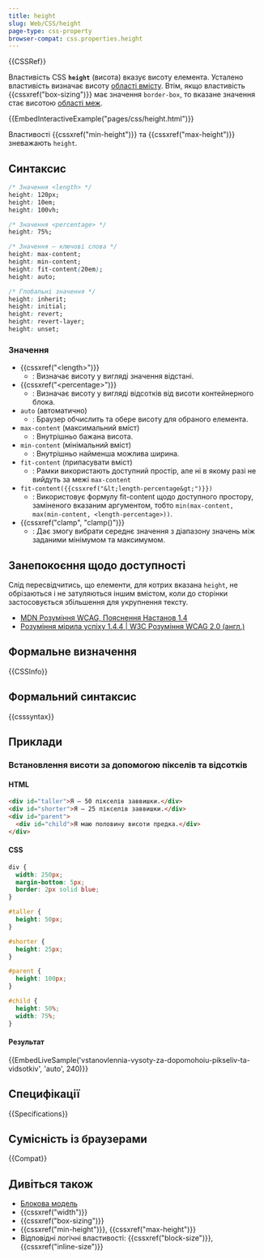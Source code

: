 ```yaml
---
title: height
slug: Web/CSS/height
page-type: css-property
browser-compat: css.properties.height
---
```


{{CSSRef}}

Властивість CSS **`height`** (висота) вказує висоту елемента. Усталено властивість визначає висоту [області вмісту](/uk/docs/Web/CSS/CSS_box_model/Introduction_to_the_CSS_box_model#oblast-vmistu). Втім, якщо властивість {{cssxref("box-sizing")}} має значення `border-box`, то вказане значення стає висотою [області меж](/uk/docs/Web/CSS/CSS_box_model/Introduction_to_the_CSS_box_model#oblast-mezh).

{{EmbedInteractiveExample("pages/css/height.html")}}

Властивості {{cssxref("min-height")}} та {{cssxref("max-height")}} зневажають `height`.

## Синтаксис

```css
/* Значення <length> */
height: 120px;
height: 10em;
height: 100vh;

/* Значення <percentage> */
height: 75%;

/* Значення – ключові слова */
height: max-content;
height: min-content;
height: fit-content(20em);
height: auto;

/* Глобальні значення */
height: inherit;
height: initial;
height: revert;
height: revert-layer;
height: unset;
```

### Значення

- {{cssxref("&lt;length&gt;")}}
  - : Визначає висоту у вигляді значення відстані.
- {{cssxref("&lt;percentage&gt;")}}
  - : Визначає висоту у вигляді відсотків від висоти контейнерного блока.
- `auto` (автоматично)
  - : Браузер обчислить та обере висоту для обраного елемента.
- `max-content` (максимальний вміст)
  - : Внутрішньо бажана висота.
- `min-content` (мінімальний вміст)
  - : Внутрішньо найменша можлива ширина.
- `fit-content` (припасувати вміст)
  - : Рамки використають доступний простір, але ні в якому разі не вийдуть за межі `max-content`
- `fit-content({{cssxref("&lt;length-percentage&gt;")}})`
  - : Використовує формулу fit-content щодо доступного простору, заміненого вказаним аргументом, тобто `min(max-content, max(min-content, <length-percentage>))`.
- {{cssxref("clamp", "clamp()")}}
  - : Дає змогу вибрати середнє значення з діапазону значень між заданими мінімумом та максимумом.

## Занепокоєння щодо доступності

Слід пересвідчитись, що елементи, для котрих вказана `height`, не обрізаються і не затуляються іншим вмістом, коли до сторінки застосовується збільшення для укрупнення тексту.

- [MDN Розуміння WCAG, Пояснення Настанов 1.4](/uk/docs/Web/Accessibility/Understanding_WCAG/Perceivable#nastanovy-1.4-polehshennia-perehliadu-ta-proslukhovuvannia-dlia-korystuvachiv-vkliuchno-iz-viddilenniam-perednioho-planu-vid-tla)
- [Розуміння мірила успіху 1.4.4 | W3C Розуміння WCAG 2.0 (англ.)](https://www.w3.org/TR/UNDERSTANDING-WCAG20/visual-audio-contrast-scale.html)

## Формальне визначення

{{CSSInfo}}

## Формальний синтаксис

{{csssyntax}}

## Приклади

### Встановлення висоти за допомогою пікселів та відсотків

#### HTML

```html
<div id="taller">Я – 50 пікселів заввишки.</div>
<div id="shorter">Я – 25 пікселів заввишки.</div>
<div id="parent">
  <div id="child">Я маю половину висоти предка.</div>
</div>
```

#### CSS

```css
div {
  width: 250px;
  margin-bottom: 5px;
  border: 2px solid blue;
}

#taller {
  height: 50px;
}

#shorter {
  height: 25px;
}

#parent {
  height: 100px;
}

#child {
  height: 50%;
  width: 75%;
}
```

#### Результат

{{EmbedLiveSample('vstanovlennia-vysoty-za-dopomohoiu-pikseliv-ta-vidsotkiv', 'auto', 240)}}

## Специфікації

{{Specifications}}

## Сумісність із браузерами

{{Compat}}

## Дивіться також

- [Блокова модель](/uk/docs/Web/CSS/CSS_box_model/Introduction_to_the_CSS_box_model)
- {{cssxref("width")}}
- {{cssxref("box-sizing")}}
- {{cssxref("min-height")}}, {{cssxref("max-height")}}
- Відповідні логічні властивості: {{cssxref("block-size")}}, {{cssxref("inline-size")}}
